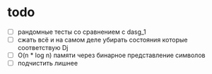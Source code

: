 ﻿# todo
- [ ] рандомные тесты со сравнением с dasg_1
- [ ] сжать всё и на самом деле убирать состояния которые соответствую Dj
- [ ] O(n * log n) памяти через бинарное представление символов
- [ ] подчистить лишнее
